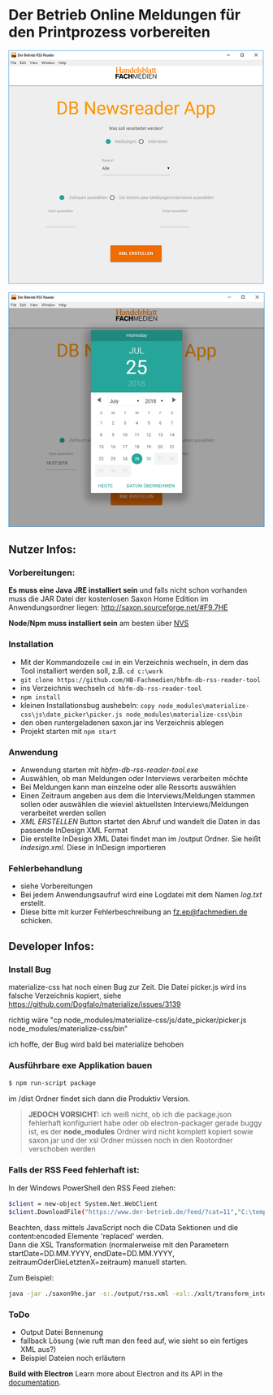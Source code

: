 # Der Betrieb Online Meldungen für den Printprozess vorbereiten

![alt text](hbfm-rss-feed-konverter1.png "Screenshot der Applikation")

![alt text](hbfm-rss-feed-konverter2.png "Screenshot der Applikation")

## Nutzer Infos:

### Vorbereitungen:

**Es muss eine Java JRE installiert sein** und falls nicht schon vorhanden muss die JAR Datei der kostenlosen Saxon Home Edition im Anwendungsordner liegen: http://saxon.sourceforge.net/#F9.7HE

**Node/Npm muss installiert sein** am besten über [NVS](https://github.com/jasongin/nvs)

### Installation
* Mit der Kommandozeile `cmd` in ein Verzeichnis wechseln, in dem das Tool installiert werden soll, z.B. `cd c:\work`
* `git clone https://github.com/HB-Fachmedien/hbfm-db-rss-reader-tool`
* ins Verzeichnis wechseln `cd hbfm-db-rss-reader-tool`
* `npm install`
* kleinen Installationsbug aushebeln: `copy node_modules\materialize-css\js\date_picker\picker.js node_modules\materialize-css\bin`
* den oben runtergeladenen saxon.jar ins Verzeichnis ablegen
* Projekt starten mit `npm start`


### Anwendung
* Anwendung starten mit _hbfm-db-rss-reader-tool.exe_
* Auswählen, ob man Meldungen oder Interviews verarbeiten möchte
* Bei Meldungen kann man einzelne oder alle Ressorts auswählen
* Einen Zeitraum angeben aus dem die Interviews/Meldungen stammen sollen oder auswählen die wieviel aktuellsten Interviews/Meldungen verarbeitet werden sollen
* _XML ERSTELLEN_ Button startet den Abruf und wandelt die Daten in das passende InDesign XML Format
* Die erstellte InDesign XML Datei findet man im /output Ordner. Sie heißt _indesign.xml_. Diese in InDesign importieren

### Fehlerbehandlung
* siehe Vorbereitungen
* Bei jedem Anwendungsaufruf wird eine Logdatei mit dem Namen _log.txt_ erstellt.
* Diese bitte mit kurzer Fehlerbeschreibung an fz.ep@fachmedien.de schicken.

## Developer Infos:

### Install Bug
materialize-css hat noch einen Bug zur Zeit. Die Datei picker.js wird ins falsche Verzeichnis kopiert, siehe
https://github.com/Dogfalo/materialize/issues/3139

richtig wäre "cp node_modules/materialize-css/js/date_picker/picker.js node_modules/materialize-css/bin"

ich hoffe, der Bug wird bald bei materialize behoben

### Ausführbare exe Applikation bauen
```sh
$ npm run-script package
```
im /dist Ordner findet sich dann die Produktiv Version.
> **JEDOCH VORSICHT:**
> ich weiß nicht, ob ich die package.json fehlerhaft konfiguriert habe oder ob electron-packager gerade buggy ist, es der **node_modules** Ordner wird nicht komplett kopiert sowie saxon.jar und der xsl Ordner müssen noch in den Rootordner verschoben werden

### Falls der RSS Feed fehlerhaft ist:
In der Windows PowerShell den RSS Feed ziehen:
```sh
$client = new-object System.Net.WebClient
$client.DownloadFile("https://www.der-betrieb.de/feed/?cat=11","C:\temp\feed.xml")

```
Beachten, dass mittels JavaScript noch die CData Sektionen und die content:encoded Elemente 'replaced' werden.  
Dann die XSL Transformation (normalerweise mit den Parametern startDate=DD.MM.YYYY, endDate=DD.MM.YYYY, zeitraumOderDieLetztenX=zeitraum) manuell starten.

Zum Beispiel:
```sh
java -jar ./saxon9he.jar -s:./output/rss.xml -xsl:./xslt/transform_interview_to_indesign.xsl welcherNachrichtenTyp=interviews dieLetztenWieviele=1 welchesRessort=Alle zeitraumOderDieLetztenX=dieLetztenXItems possiblePubDate=NaN.NaN.NaN  -o:./output/indesign.xml
```

### ToDo
* Output Datei Bennenung
* fallback Lösung (wie ruft man den feed auf, wie sieht so ein fertiges XML aus?)
* Beispiel Dateien noch erläutern

**Build with Electron**
Learn more about Electron and its API in the [documentation](http://electron.atom.io/docs/latest).
